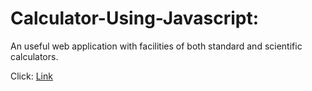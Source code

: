 # Calculator-Using-Javascript:

An useful web application with facilities of both standard and scientific calculators.

Click: [Link](https://disha2sinha.github.io/Calculator-Using-Javascript/Calculator.html)

